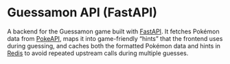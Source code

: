 # Guessamon API (FastAPI)

A backend for the Guessamon game built with [FastAPI](https://fastapi.tiangolo.com/). It fetches Pokémon data from [PokeAPI](https://pokeapi.co/), maps it into game-friendly “hints” that the frontend uses during guessing, and caches both the formatted Pokémon data and hints in [Redis](https://redis.io/) to avoid repeated upstream calls during multiple guesses.

